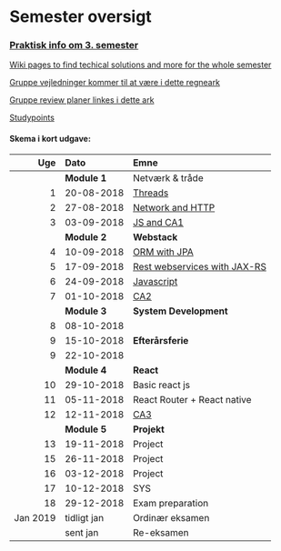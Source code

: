 # Semester oversigt

### [Praktisk info om 3. semester](Praktisk.md)
[Wiki pages to find techical solutions and more for the whole semester](https://github.com/datsoftlyngby/dat3sem2018Fall/wiki)  

[Gruppe vejledninger kommer til at være i dette regneark]()  

[Gruppe review planer linkes i dette ark]()  

[Studypoints]()

#### Skema i kort udgave:<br>


|      Uge | Dato        | Emne                                     |
| -------: | :---------- | :--------------------------------------- |
|          | **Module 1** | Netværk & tråde |
|        1 | 20-08-2018  | [Threads](Module1/Week1/README.md) |
|        2 | 27-08-2018  | [Network and HTTP](Module1/Week2/README.md)                    |
|        3 | 03-09-2018  | [JS and CA1](Module1/Week3/README.md)                    |
|          | **Module 2** | **Webstack**                             |
|        4 | 10-09-2018  | [ORM with JPA](Module2/Week1/README.md) |
|        5 | 17-09-2018  | [Rest webservices with JAX-RS](Module2/Week2/README.md) |
|        6 | 24-09-2018  | [Javascript](Module2/Week3/README.md)  |
|        7 | 01-10-2018  | [CA2](Module2/Week4/README.md)|
|          | **Module 3** | **System Development**     |
|		  8 | 08-10-2018 |  |
|		  9 | 15-10-2018 | **Efterårsferie**|
|		  9 | 22-10-2018 | |
|          | **Module 4** | **React**          |
|       10 | 29-10-2018  | Basic react js |
|       11 | 05-11-2018  | React Router + React native |
|       12 | 12-11-2018  | [CA3]() |
|          | **Module 5** | **Projekt**    |
|       13 | 19-11-2018  | Project |
|       15 | 26-11-2018  | Project |
|       16 | 03-12-2018  | Project|
|       17 | 10-12-2018  | SYS  |
|       18 | 29-12-2018  | Exam preparation  |
| Jan 2019 | tidligt jan  | Ordinær eksamen |
|          | sent jan    | Re-eksamen        |

